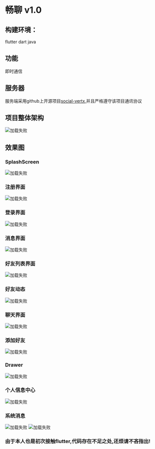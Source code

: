 # 畅聊 v1.0
## 构建环境：
flutter dart java
## 功能
即时通信
## 服务器
服务端采用github上开源项目[social-vertx](https://github.com/whitewoodcity/social-vertex),并且严格遵守该项目通讯协议
## 项目整体架构
![加载失败](https://github.com/GZYangKui/flutter-IM/blob/master/snap-shot/framewrk.png "framework")
## 效果图
### SplashScreen
![加载失败](https://github.com/GZYangKui/flutter-IM/blob/master/snap-shot/SplashScreen.png "SplashScreen")
### 注册界面
![加载失败](https://github.com/GZYangKui/flutter-IM/blob/master/snap-shot/register.png "注册")
### 登录界面
![加载失败](https://github.com/GZYangKui/flutter-IM/blob/master/snap-shot/login.png "登录界面")
### 消息界面
![加载失败](https://github.com/GZYangKui/flutter-IM/blob/master/snap-shot/Message.png "消息")
### 好友列表界面
![加载失败](https://github.com/GZYangKui/flutter-IM/blob/master/snap-shot/friends.png "好友列表")
### 好友动态
![加载失败](https://github.com/GZYangKui/flutter-IM/blob/master/snap-shot/zoon.png "动态")
### 聊天界面
![加载失败](https://github.com/GZYangKui/flutter-IM/blob/master/snap-shot/chat.png "聊天")
### 添加好友
![加载失败](https://github.com/GZYangKui/flutter-IM/blob/master/snap-shot/addfriends.png "聊天")
### Drawer
![加载失败](https://github.com/GZYangKui/flutter-IM/blob/master/snap-shot/draw.png "drawer")
### 个人信息中心
![加载失败](https://github.com/GZYangKui/flutter-IM/blob/master/snap-shot/personInf.png "个人信息中心")
### 系统消息
![加载失败](https://github.com/GZYangKui/flutter-IM/blob/master/snap-shot/systemInform1.png "系统消息")
![加载失败](https://github.com/GZYangKui/flutter-IM/blob/master/snap-shot/systeminform.png "系统消息")


### 由于本人也是初次接触flutter,代码存在不足之处,还烦请不吝指出!
